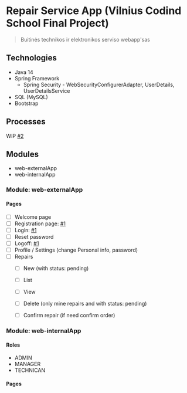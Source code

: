 # Repair Service App (Vilnius Codind School Final Project)
  > Buitinės technikos ir elektronikos serviso webapp'sas

## Technologies
* Java 14
* Spring Framework
  * Spring Security - WebSecurityConfigurerAdapter, UserDetails, UserDetailsService
* SQL (MySQL)
* Bootstrap

## Processes
WIP [#2][i2]

## Modules
* web-externalApp
* web-internalApp


### Module: web-externalApp
#### Pages
* [ ] Welcome page
* [ ] Registration page: [#1][i1]
* [ ] Login: [#1][i1]
* [ ] Reset password
* [ ] Logoff: [#1][i1]
* [ ] Profile / Settings (change Personal info, password)
* [ ] Repairs
  * [ ] New (with status: pending)
  * [ ] List
  * [ ] View
  * [ ] Delete (only mine repairs and with status: pending)
  * [ ] Confirm repair (if need confirm order)


### Module: web-internalApp
#### Roles
* ADMIN
* MANAGER
* TECHNICAN

#### Pages

[i1]: https://github.com/ivanevla/VCS_final-project/pull/1
[i2]: https://github.com/ivanevla/VCS_final-project/issues/2

